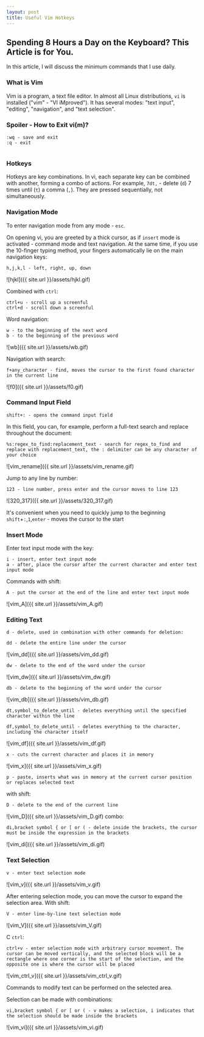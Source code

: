 ```yaml
---
layout: post
title: Useful Vim Hotkeys
---
```


## Spending 8 Hours a Day on the Keyboard? This Article is for You.
In this article, I will discuss the minimum commands that I use daily.

### What is Vim
Vim is a program, a text file editor. In almost all Linux distributions, `vi` is installed ("vim" - "VI iMproved"). It has several modes: "text input", "editing", "navigation", and "text selection".

### Spoiler - How to Exit vi(m)?
```
:wq - save and exit
:q - exit


```

### Hotkeys
Hotkeys are key combinations. In vi, each separate key can be combined with another, forming a combo of actions. For example, `7dt,` - delete (`d`) 7 times until (`t`) a comma (`,`). They are pressed sequentially, not simultaneously.

### Navigation Mode

To enter navigation mode from any mode - `esc`.

On opening vi, you are greeted by a thick cursor, as if `insert` mode is activated - command mode and text navigation. At the same time, if you use the 10-finger typing method, your fingers automatically lie on the main navigation keys:

```
h,j,k,l - left, right, up, down

```
![hjkl]({{ site.url }}/assets/hjkl.gif)

Combined with `ctrl`:
```
ctrl+u - scroll up a screenful
ctrl+d - scroll down a screenful
```
Word navigation:
```
w - to the beginning of the next word
b - to the beginning of the previous word
```
![wb]({{ site.url }}/assets/wb.gif)

Navigation with search:
```
f+any_character - find, moves the cursor to the first found character in the current line

```
![f0]({{ site.url }}/assets/f0.gif)

### Command Input Field


```
shift+: - opens the command input field

```
In this field, you can, for example, perform a full-text search and replace throughout the document:
```
%s:regex_to_find:replacement_text - search for regex_to_find and replace with replacement_text, the : delimiter can be any character of your choice
```
![vim_rename]({{ site.url }}/assets/vim_rename.gif)


Jump to any line by number:
```
123 - line number, press enter and the cursor moves to line 123

```
![320_317]({{ site.url }}/assets/320_317.gif)

It's convenient when you need to quickly jump to the beginning `shift`+`:`,`1`,`enter` - moves the cursor to the start

### Insert Mode
Enter text input mode with the key:
```
i - insert, enter text input mode
a - after, place the cursor after the current character and enter text input mode
```
Commands with shift:

```
A - put the cursor at the end of the line and enter text input mode

```
![vim_A]({{ site.url }}/assets/vim_A.gif)

### Editing Text
```
d - delete, used in combination with other commands for deletion:

```
```
dd - delete the entire line under the cursor

```
![vim_dd]({{ site.url }}/assets/vim_dd.gif)
```
dw - delete to the end of the word under the cursor

```
![vim_dw]({{ site.url }}/assets/vim_dw.gif)
```
db - delete to the beginning of the word under the cursor

```
![vim_db]({{ site.url }}/assets/vim_db.gif)
```
dt,symbol_to_delete_until - deletes everything until the specified character within the line

```
```
df,symbol_to_delete_until - deletes everything to the character, including the character itself

```
![vim_df]({{ site.url }}/assets/vim_df.gif)
```
x - cuts the current character and places it in memory

```
![vim_x]({{ site.url }}/assets/vim_x.gif)
```
p - paste, inserts what was in memory at the current cursor position or replaces selected text

```
with shift:
```
D - delete to the end of the current line

```
![vim_D]({{ site.url }}/assets/vim_D.gif)
combo:
```
di,bracket symbol { or [ or ( - delete inside the brackets, the cursor must be inside the expression in the brackets

```
![vim_di]({{ site.url }}/assets/vim_di.gif)

### Text Selection
```
v - enter text selection mode

```
![vim_v]({{ site.url }}/assets/vim_v.gif)

After entering selection mode, you can move the cursor to expand the selection area.
With shift:
```
V - enter line-by-line text selection mode

```
![vim_V]({{ site.url }}/assets/vim_V.gif)

C `ctrl`:
```
ctrl+v - enter selection mode with arbitrary cursor movement. The cursor can be moved vertically, and the selected block will be a rectangle where one corner is the start of the selection, and the opposite one is where the cursor will be placed

```
![vim_ctrl_v]({{ site.url }}/assets/vim_ctrl_v.gif)

Commands to modify text can be performed on the selected area.

Selection can be made with combinations:
```
vi,bracket symbol { or [ or ( - v makes a selection, i indicates that the selection should be made inside the brackets

```
![vim_vi]({{ site.url }}/assets/vim_vi.gif)
